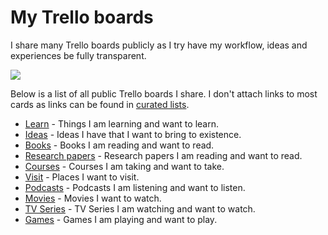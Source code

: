 # My Trello boards
I share many Trello boards publicly as I try have my workflow, ideas and experiences be fully transparent.

![](https://i.imgur.com/wpAQbbL.jpg)

Below is a list of all public Trello boards I share. I don't attach links to most cards as links can be found in [curated lists](https://github.com/learn-anything/curated-lists#readme).
- [Learn](https://trello.com/b/cu32qF3q) - Things I am learning and want to learn.
- [Ideas](https://trello.com/b/alB1ryRP) - Ideas I have that I want to bring to existence.
- [Books](https://trello.com/b/MOrnm2aN) - Books I am reading and want to read.
- [Research papers](https://trello.com/b/EKl1Ie3q) - Research papers I am reading and want to read.
- [Courses](https://trello.com/b/KXiTLwSA) - Courses I am taking and want to take.
- [Visit](https://trello.com/b/i8c0hBVu) - Places I want to visit.
- [Podcasts](https://trello.com/b/Wtr04eGQ) - Podcasts I am listening and want to listen.
- [Movies](https://trello.com/b/jFaHJFow) - Movies I want to watch.
- [TV Series](https://trello.com/b/iUtT6wmu) - TV Series I am watching and want to watch.
- [Games](https://trello.com/b/EekGabpj) - Games I am playing and want to play.